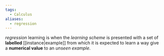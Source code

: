```yaml
---
tags:
  - Calculus
aliases:
  - regression
---
```

*regression* learning is when the *learning scheme* is presented with a set of **labelled** [[instance|example]] from which it is expected to learn a way give a **numerical value** to an *unseen example*.